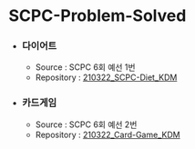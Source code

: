 # SCPC-Problem-Solved
* ### 다이어트
  * Source : SCPC 6회 예선 1번
  * Repository : [210322_SCPC-Diet_KDM](https://github.com/dmin0211/210322_SCPC-Diet_KDM)

* ### 카드게임
  * Source : SCPC 6회 예선 2번
  * Repository : [210322_Card-Game_KDM](https://github.com/dmin0211/210322_Card-Game_KDM)
